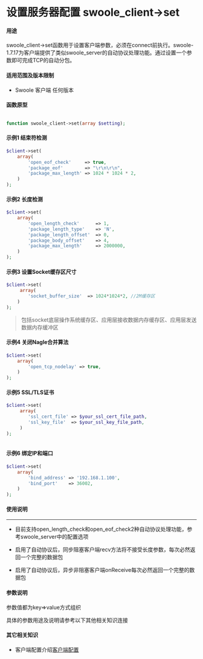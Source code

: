 # 设置服务器配置 swoole_client->set

#### 用途
swoole_client->set函数用于设置客户端参数，必须在connect前执行。swoole-1.7.17为客户端提供了类似swoole_server的自动协议处理功能。通过设置一个参数即可完成TCP的自动分包。


#### 适用范围及版本限制

 * Swoole 客户端 任何版本

#### 函数原型

```php

function swoole_client->set(array $setting);

```



#### 示例1 结束符检测

```php
$client->set(
    array( 
        'open_eof_check'     => true, 
        'package_eof'        => "\r\n\r\n", 
        'package_max_length' => 1024 * 1024 * 2, 
    )
);

```

#### 示例2 长度检测
```php
$client->set(
    array(
        'open_length_check'      => 1,
        'package_length_type'    => 'N',
        'package_length_offset'  => 0,
        'package_body_offset'    => 4,
        'package_max_length'     => 2000000,
    )
);

```
#### 示例3 设置Socket缓存区尺寸
```php
$client->set(
     array(
        'socket_buffer_size'  => 1024*1024*2, //2M缓存区
    )
);
```
>  包括socket底层操作系统缓存区、应用层接收数据内存缓存区、应用层发送数据内存缓冲区

#### 示例4 关闭Nagle合并算法

```php
$client->set(
    array( 
        'open_tcp_nodelay' => true, 
    )
);

```
#### 示例5 SSL/TLS证书     


```php
$client->set(
     array(
        'ssl_cert_file' => $your_ssl_cert_file_path,
        'ssl_key_file'  => $your_ssl_key_file_path,
     )
);



```

#### 示例6 绑定IP和端口

```php
$client->set(
    array(
        'bind_address' => '192.168.1.100',
        'bind_port'    => 36002,
    )
);
```

#### 使用说明 
---
* 目前支持open_length_check和open_eof_check2种自动协议处理功能，参考swoole_server中的配置选项

* 启用了自动协议后，同步阻塞客户端recv方法将不接受长度参数，每次必然返回一个完整的数据包

* 启用了自动协议后，异步非阻塞客户端onReceive每次必然返回一个完整的数据包



#### 参数说明



参数值都为key=>value方式组织

具体的参数用途及说明请参考以下其他相关知识连接



#### 其它相关知识

 * 客户端配置介绍[客户端配置]()


